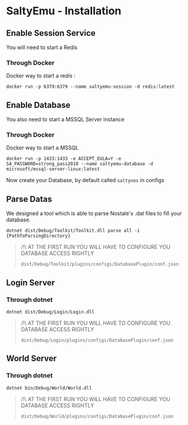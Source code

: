 

# SaltyEmu - Installation

## Enable Session Service
You will need to start a Redis

### Through Docker
Docker way to start a redis : 

`docker run -p 6379:6379 --name saltyemu-session -d redis:latest`


## Enable Database
You also need to start a MSSQL Server instance
 
### Through Docker
Docker way to start a MSSQL

`docker run -p 1433:1433 -e ACCEPT_EULA=Y -e SA_PASSWORD=strong_pass2018 --name saltyemu-database -d microsoft/mssql-server-linux:latest`

Now create your Database, by default called `saltynos` in configs

## Parse Datas 

We designed a tool which is able to parse Nostale's .dat files to fill your database.
 
`dotnet dist/Debug/Toolkit/Toolkit.dll parse all -i {PathToParsingDirectory}`
> /!\ AT THE FIRST RUN YOU WILL HAVE TO CONFIGURE YOU DATABASE ACCESS RIGHTLY
>
> `dist/Debug/Toolkit/plugins/configs/DatabasePlugin/conf.json`

## Login Server


### Through dotnet
`dotnet dist/Debug/Login/Login.dll`
> /!\ AT THE FIRST RUN YOU WILL HAVE TO CONFIGURE YOU DATABASE ACCESS RIGHTLY
>
> `dist/Debug/Login/plugins/configs/DatabasePlugin/conf.json`

## World Server


### Through dotnet
`dotnet bin/Debug/World/World.dll`
> /!\ AT THE FIRST RUN YOU WILL HAVE TO CONFIGURE YOU DATABASE ACCESS RIGHTLY
>
> `dist/Debug/World/plugins/configs/DatabasePlugin/conf.json`
